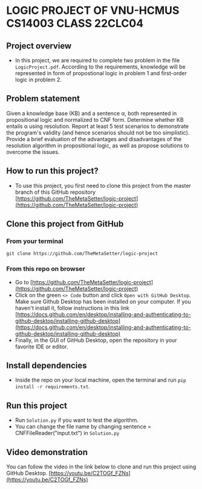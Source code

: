 # LOGIC PROJECT OF VNU-HCMUS CS14003 CLASS 22CLC04
## Project overview
- In this project, we are required to complete two problem in the file ```LogicProject.pdf```. According to the requirements, knowledge will be represented in form of propostional logic in problem 1 and first-order logic in problem 2.

## Problem statement
Given a knowledge base (KB) and a sentence α, both represented in propositional logic and normalized to CNF form. Determine whether KB entails α using resolution.
Report at least 5 test scenarios to demonstrate the program's validity (and hence scenarios should not be too simplistic). Provide a brief evaluation of the advantages and disadvantages of the resolution algorithm in propositional logic, as well as propose solutions to overcome the issues.

## How to run this project?
- To use this project, you first need to clone this project from the master branch of this GitHub repository [https://github.com/TheMetaSetter/logic-project](https://github.com/TheMetaSetter/logic-project)
## Clone this project from GitHub
### From your terminal
```git clone https://github.com/TheMetaSetter/logic-project```
### From this repo on browser
- Go to [https://github.com/TheMetaSetter/logic-project](https://github.com/TheMetaSetter/logic-project)
- Click on the green ```<> Code``` button and click ```Open with GitHub Desktop```. Make sure Github Desktop has been installed on your computer. If you haven't install it, follow instructions in this link [https://docs.github.com/en/desktop/installing-and-authenticating-to-github-desktop/installing-github-desktop](https://docs.github.com/en/desktop/installing-and-authenticating-to-github-desktop/installing-github-desktop)
- Finally, in the GUI of GitHub Desktop, open the repository in your favorite IDE or editor.
## Install dependencies
- Inside the repo on your local machine, open the terminal and run ```pip install -r requirements.txt```.
## Run this project
- Run ```Solution.py``` if you want to test the algorithm.
- You can change the file name by changing sentence = CNFFileReader("input.txt") in ```Solution.py``` 

## Video demonstration
You can follow the video in the link below to clone and run this project using GitHub Desktop.
[https://youtu.be/C2TOGf_FZNs](https://youtu.be/C2TOGf_FZNs)
